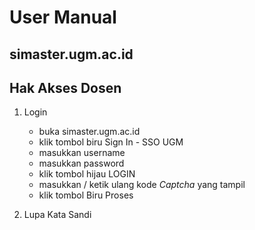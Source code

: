 # User Manual 
## simaster.ugm.ac.id 

## Hak Akses Dosen
1. Login
   - buka simaster.ugm.ac.id
   - klik tombol biru Sign In - SSO UGM
   - masukkan username
   - masukkan password
   - klik tombol hijau LOGIN
   - masukkan / ketik ulang kode *Captcha* yang tampil
   - klik tombol Biru Proses
   
2. Lupa Kata Sandi
